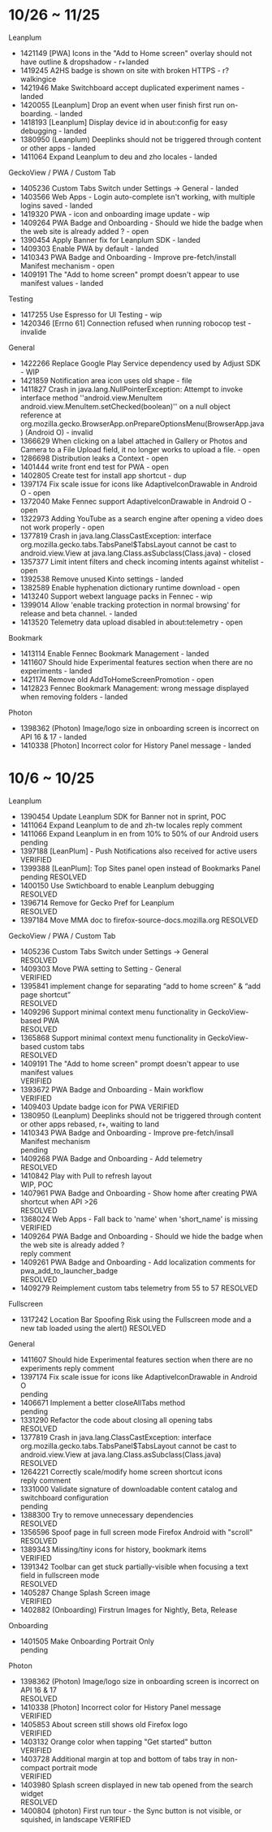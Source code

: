 # 10/26 ~ 11/25
Leanplum
-	1421149	[PWA] Icons in the "Add to Home screen" overlay should not have outline & dropshadow - r+landed
-	1419245	A2HS badge is shown on site with broken HTTPS - r?walkingice
-	1421946	Make Switchboard accept duplicated experiment names - landed
-	1420055	[Leanplum] Drop an event when user finish first run on-boarding. - landed
-	1418193	[Leanplum] Display device id in about:config for easy debugging - landed
-	1380950	(Leanplum) Deeplinks should not be triggered through content or other apps - landed
-	1411064	Expand Leanplum to deu and zho locales - landed


GeckoView / PWA / Custom Tab
-	1405236	Custom Tabs Switch under Settings -> General - landed
-	1403566	Web Apps - Login auto-complete isn't working, with multiple logins saved  - landed
-	1419320	PWA - icon and onboarding image update - wip
-	1409264	PWA Badge and Onboarding - Should we hide the badge when the web site is already added ? - open
-	1390454	Apply Banner fix for Leanplum SDK - landed
-	1409303	Enable PWA by default - landed
-	1410343	PWA Badge and Onboarding - Improve pre-fetch/install Manifest mechanism - open
-	1409191	The "Add to home screen" prompt doesn't appear to use manifest values - landed


Testing
-	1417255	Use Espresso for UI Testing - wip
-	1420346	[Errno 61] Connection refused when running robocop test - invalide


General
-	1422266	Replace Google Play Service dependency used by Adjust SDK - WIP
-	1421859	Notification area icon uses old shape - file
-	1411827	Crash in java.lang.NullPointerException: Attempt to invoke interface method ''android.view.MenuItem android.view.MenuItem.setChecked(boolean)'' on a null object reference at org.mozilla.gecko.BrowserApp.onPrepareOptionsMenu(BrowserApp.java) (Android O) - invalid
-	1366629	When clicking on a label attached in Gallery or Photos and Camera to a File Upload field, it no longer works to upload a file. - open
-	1286698	Distribution leaks a Context - open
-	1401444	write front end test for PWA - open
-	1402805	Create test for install app shortcut - dup
-	1397174	Fix scale issue for icons like AdaptiveIconDrawable in Android O - open
-	1372040	Make Fennec support AdaptiveIconDrawable in Android O - open 
-	1322973	Adding YouTube as a search engine after opening a video does not work properly - open
-	1377819	Crash in java.lang.ClassCastException: interface org.mozilla.gecko.tabs.TabsPanel$TabsLayout cannot be cast to android.view.View at java.lang.Class.asSubclass(Class.java) - closed
-	1357377	Limit intent filters and check incoming intents against whitelist - open
-	1392538	Remove unused Kinto settings - landed
-	1382589	Enable hyphenation dictionary runtime download - open
-	1413240	Support webext language packs in Fennec - wip
-	1399014	Allow 'enable tracking protection in normal browsing' for release and beta channel. - landed
-	1413520	Telemetry data upload disabled in about:telemetry - open

Bookmark
-	1413114	Enable Fennec Bookmark Management - landed
-	1411607	Should hide Experimental features section when there are no experiments - landed
-	1421174	Remove old AddToHomeScreenPromotion - open
-	1412823	Fennec Bookmark Management: wrong message displayed when removing folders - landed


Photon
-	1398362	(Photon) Image/logo size in onboarding screen is incorrect on API 16 & 17 - landed
-	1410338	[Photon] Incorrect color for History Panel message - landed




# 10/6 ~ 10/25
Leanplum
- 1390454	Update Leanplum SDK for Banner	not in sprint, 
    POC
- 1411064	Expand Leanplum to de and zh-tw locales	
    reply comment
- 1411066	Expand Leanplum in en from 10% to 50% of our Android users	
    pending
- 1397188	[LeanPlum] - Push Notifications also received for active users	
    VERIFIED
- 1399388	[LeanPlum]: Top Sites panel open instead of Bookmarks Panel	
    pending
    RESOLVED
- 1400150	Use Swtichboard to enable Leanplum debugging	
    RESOLVED
- 1396714	Remove for Gecko Pref for Leanplum	
    RESOLVED
- 1397184	Move MMA doc to firefox-source-docs.mozilla.org	
    RESOLVED

GeckoView / PWA / Custom Tab
- 1405236	Custom Tabs Switch under Settings -> General	
    RESOLVED
- 1409303	Move PWA setting to Setting - General	
    VERIFIED
- 1395841	implement change for separating “add to home screen” & “add page shortcut”	
    RESOLVED
- 1409296	Support minimal context menu functionality in GeckoView-based PWA	
    RESOLVED
- 1365868	Support minimal context menu functionality in GeckoView-based custom tabs	
    RESOLVED
- 1409191	The "Add to home screen" prompt doesn't appear to use manifest values	
    VERIFIED
- 1393672	PWA Badge and Onboarding - Main workflow	
    VERIFIED
- 1409403	Update badge icon for PWA	VERIFIED
- 1380950	(Leanplum) Deeplinks should not be triggered through content or other apps	rebased, 
    r+, waiting to land
- 1410343	PWA Badge and Onboarding - Improve pre-fetch/insall Manifest mechanism	
    pending
- 1409268	PWA Badge and Onboarding - Add telemetry	
    RESOLVED
- 1410842	Play with Pull to refresh layout	
    WIP, POC
- 1407961	PWA Badge and Onboarding - Show home after creating PWA shortcut when API >26	
    RESOLVED
- 1368024	Web Apps - Fall back to 'name' when 'short_name' is missing	
    VERIFIED
- 1409264	PWA Badge and Onboarding - Should we hide the badge when the web site is already added ?	
    reply comment
- 1409261	PWA Badge and Onboarding - Add localization comments for pwa_add_to_launcher_badge	
    RESOLVED
- 1409279	Reimplement custom tabs telemetry from 55 to 57	
    RESOLVED

Fullscreen
- 1317242	Location Bar Spoofing Risk using the Fullscreen mode and a new tab loaded using the alert()	
    RESOLVED

General
- 1411607	Should hide Experimental features section when there are no experiments	
    reply comment
- 1397174	Fix scale issue for icons like AdaptiveIconDrawable in Android O	
    pending
- 1406671	Implement a better closeAllTabs method	
    pending
- 1331290	Refactor the code about closing all opening tabs	
    RESOLVED
- 1377819	Crash in java.lang.ClassCastException: interface org.mozilla.gecko.tabs.TabsPanel$TabsLayout cannot be cast to android.view.View at java.lang.Class.asSubclass(Class.java)	
    RESOLVED
- 1264221	Correctly scale/modify home screen shortcut icons	
    reply comment
- 1331000	Validate signature of downloadable content catalog and switchboard configuration	
    pending
- 1388300	Try to remove unnecessary dependencies	
    RESOLVED
- 1356596	Spoof page in full screen mode Firefox Android with "scroll"	
    RESOLVED
- 1389343	Missing/tiny icons for history, bookmark items	
    VERIFIED
- 1391342	Toolbar can get stuck partially-visible when focusing a text field in fullscreen mode	
    RESOLVED
- 1405287	Change Splash Screen image	
    VERIFIED
- 1402882	(Onboarding) Firstrun Images for Nightly, Beta, Release	


Onboarding
- 1401505	Make Onboarding Portrait Only	
    pending

Photon
- 1398362	(Photon) Image/logo size in onboarding screen is incorrect on API 16 & 17	
    RESOLVED
- 1410338	[Photon] Incorrect color for History Panel message	
    VERIFIED
- 1405853	About screen still shows old Firefox logo	
    VERIFIED
- 1403132	Orange color when tapping "Get started" button	
    VERIFIED
- 1403728	Additional margin at top and bottom of tabs tray in non-compact portrait mode	
    VERIFIED
- 1403980	Splash screen displayed in new tab opened from the search widget	
    RESOLVED
- 1400804	(photon) First run tour - the Sync button is not visible, or squished, in landscape	
    VERIFIED
    
   
